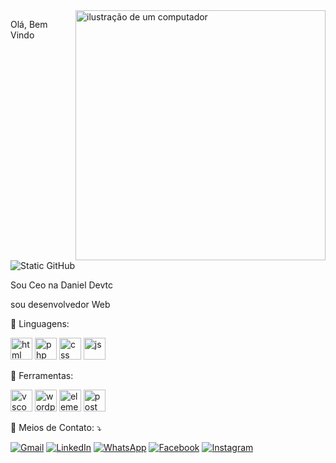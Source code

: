 
<img src="https://raw.githubusercontent.com/MicaelliMedeiros/micaellimedeiros/master/image/computer-illustration.png" alt="ilustração de um computador" min-width="400px" max-width="400px" width="400px" align="right">


Olá, Bem Vindo

<img src="https://img.shields.io/static/v1?label=Overview&message=DANIEl&color=f8efd4&style=for-the-badge&logo=GitHub" alt="Static GitHub">
<p>Sou Ceo na Daniel Devtc<br/> 
  
  sou desenvolvedor Web</p>

<p align="left">
  🦄 Linguagens: 
  
  <img src="https://cdn-icons-png.flaticon.com/128/1051/1051328.png" alt="html" width=35px/></a>
  <img src="https://cdn-icons-png.flaticon.com/128/1/1975.png" alt="php" width=35px/></a>
  <img src="https://cdn-icons-png.flaticon.com/128/732/732007.png" alt="css" width=35px/></a>
  <img src="https://cdn-icons-png.flaticon.com/128/721/721671.png" alt="js" width=35px/></a>
  
</p>

<p align="left">
  💼 Ferramentas:
  
   <img src="https://cdn-icons-png.flaticon.com/128/15713/15713436.png" alt="vscode" width=35px /></a>
   <img src="https://cdn-icons-png.flaticon.com/128/270/270832.png" alt="wordpress" width=35px/></a>
   <img src="https://cdn-icons-png.flaticon.com/128/5968/5968699.png" alt="elementor" width=35px/></a>
   <img src="https://cdn-icons-png.flaticon.com/128/10464/10464247.png" alt="post" width=35px/></a>
</p>
<p align="left">
  💌 Meios de Contato: ⤵️
</p>

<p align="left">
  <a href="#" title="Gmail">
  <img src="https://img.shields.io/badge/-Gmail-FF0000?style=flat-square&labelColor=FF0000&logo=gmail&logoColor=white&link=LINK-DO-SEU-GMAIL" alt="Gmail"/></a>
  <a href="https://www.linkedin.com/in/daniel-souza-263b63238/" title="LinkedIn">
  <img src="https://img.shields.io/badge/-Linkedin-0e76a8?style=flat-square&logo=Linkedin&logoColor=white&link=LINK-DO-SEU-LINKEDIN" alt="LinkedIn"/></a>
  <a href="https://w.app/1gtval" title="WhatsApp">
  <img src="https://img.shields.io/badge/-WhatsApp-25d366?style=flat-square&labelColor=25d366&logo=whatsapp&logoColor=white&link=API-DO-SEU-WHATSAPP" alt="WhatsApp"/></a>
  <a href="https://www.facebook.com/daniel.desouzasantos.35?locale=pt_BR" title="Facebook">
  <img src="https://img.shields.io/badge/-Facebook-3b5998?style=flat-square&labelColor=3b5998&logo=facebook&logoColor=white&link=LINK-DO-SEU-FACEBOOK" alt="Facebook"/></a>
  <a href="https://www.instagram.com/nielvbsouza/" title="Instagram">
  <img src="https://img.shields.io/badge/-Instagram-DF0174?style=flat-square&labelColor=DF0174&logo=instagram&logoColor=white&link=LINK-DO-SEU-INSTAGRAM" alt="Instagram"/></a>
</p>
